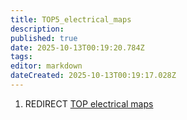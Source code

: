 ```yaml
---
title: TOP5_electrical_maps
description: 
published: true
date: 2025-10-13T00:19:20.784Z
tags: 
editor: markdown
dateCreated: 2025-10-13T00:19:17.028Z
---
```


1.  REDIRECT [TOP electrical maps](TOP_electrical_maps "wikilink")